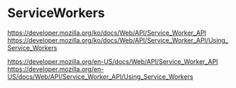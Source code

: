 # ServiceWorkers

https://developer.mozilla.org/ko/docs/Web/API/Service_Worker_API
https://developer.mozilla.org/ko/docs/Web/API/Service_Worker_API/Using_Service_Workers

https://developer.mozilla.org/en-US/docs/Web/API/Service_Worker_API
https://developer.mozilla.org/en-US/docs/Web/API/Service_Worker_API/Using_Service_Workers